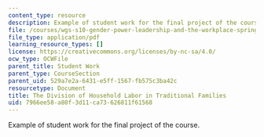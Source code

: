 ```yaml
---
content_type: resource
description: Example of student work for the final project of the course.
file: /courses/wgs-s10-gender-power-leadership-and-the-workplace-spring-2014/7966ee58a80f3d11ca73626811f61568_MITWGS_S10S14_fin_labor.pdf
file_type: application/pdf
learning_resource_types: []
license: https://creativecommons.org/licenses/by-nc-sa/4.0/
ocw_type: OCWFile
parent_title: Student Work
parent_type: CourseSection
parent_uid: 529a7e2a-6431-e5ff-1567-fb575c3ba42c
resourcetype: Document
title: The Division of Household Labor in Traditional Families
uid: 7966ee58-a80f-3d11-ca73-626811f61568
---
```

Example of student work for the final project of the course.